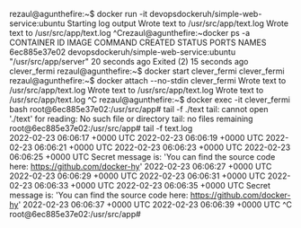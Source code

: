 rezaul@agunthefire:~$ docker run -it  devopsdockeruh/simple-web-service:ubuntu
Starting log output
Wrote text to /usr/src/app/text.log
Wrote text to /usr/src/app/text.log
^Crezaul@agunthefire:~docker ps -a
CONTAINER ID   IMAGE                                      COMMAND                 CREATED          STATUS                      PORTS     NAMES
6ec885e37e02   devopsdockeruh/simple-web-service:ubuntu   "/usr/src/app/server"   20 seconds ago   Exited (2) 15 seconds ago             clever_fermi
rezaul@agunthefire:~$ docker start clever_fermi
clever_fermi
rezaul@agunthefire:~$ docker attach --no-stdin clever_fermi
Wrote text to /usr/src/app/text.log
Wrote text to /usr/src/app/text.log
Wrote text to /usr/src/app/text.log
^C
rezaul@agunthefire:~$ docker exec -it clever_fermi bash
root@6ec885e37e02:/usr/src/app# tail -f ./text
tail: cannot open './text' for reading: No such file or directory
tail: no files remaining
root@6ec885e37e02:/usr/src/app# tail -f text.log   
2022-02-23 06:06:17 +0000 UTC
2022-02-23 06:06:19 +0000 UTC
2022-02-23 06:06:21 +0000 UTC
2022-02-23 06:06:23 +0000 UTC
2022-02-23 06:06:25 +0000 UTC
Secret message is: 'You can find the source code here: https://github.com/docker-hy'
2022-02-23 06:06:27 +0000 UTC
2022-02-23 06:06:29 +0000 UTC
2022-02-23 06:06:31 +0000 UTC
2022-02-23 06:06:33 +0000 UTC
2022-02-23 06:06:35 +0000 UTC
Secret message is: 'You can find the source code here: https://github.com/docker-hy'
2022-02-23 06:06:37 +0000 UTC
2022-02-23 06:06:39 +0000 UTC
^C
root@6ec885e37e02:/usr/src/app# 
